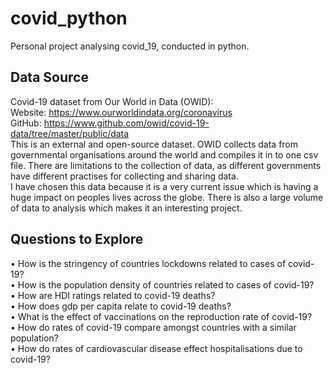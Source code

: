 # covid_python
Personal project analysing covid_19, conducted in python.  

## Data Source  
Covid-19 dataset from Our World in Data (OWID):  
Website: https://www.ourworldindata.org/coronavirus   
GitHub: https://www.github.com/owid/covid-19-data/tree/master/public/data  
This is an external and open-source dataset. OWID collects data from governmental organisations around the world and compiles it in to one csv file. There are limitations to the collection of data, as different governments have different practises for collecting and sharing data.   
I have chosen this data because it is a very current issue which is having a huge impact on peoples lives across the globe. There is also a large volume of data to analysis which makes it an interesting project.   

## Questions to Explore  
•	How is the stringency of countries lockdowns related to cases of covid-19?  
•	How is the population density of countries related to cases of covid-19?  
•	How are HDI ratings related to covid-19 deaths?  
•	How does gdp per capita relate to covid-19 deaths?  
•	What is the effect of vaccinations on the reproduction rate of covid-19?  
•	How do rates of covid-19 compare amongst countries with a similar population?  
•	How do rates of cardiovascular disease effect hospitalisations due to covid-19?  

